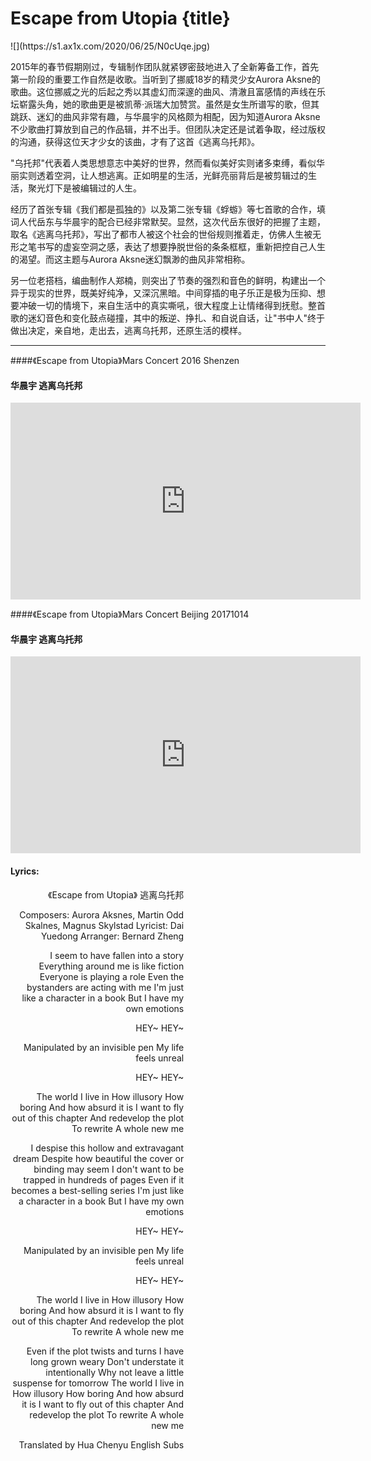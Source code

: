 # Escape from Utopia {title}
<div class="background" markdown="1">
![](https://s1.ax1x.com/2020/06/25/N0cUqe.jpg)
</div>

2015年的春节假期刚过，专辑制作团队就紧锣密鼓地进入了全新筹备工作，首先第一阶段的重要工作自然是收歌。当听到了挪威18岁的精灵少女Aurora Aksne的歌曲。这位挪威之光的后起之秀以其虚幻而深邃的曲风、清澈且富感情的声线在乐坛崭露头角，她的歌曲更是被凯蒂·派瑞大加赞赏。虽然是女生所谱写的歌，但其跳跃、迷幻的曲风非常有趣，与华晨宇的风格颇为相配，因为知道Aurora Aksne不少歌曲打算放到自己的作品辑，并不出手。但团队决定还是试着争取，经过版权的沟通，获得这位天才少女的该曲，才有了这首《逃离乌托邦》。

"乌托邦"代表着人类思想意志中美好的世界，然而看似美好实则诸多束缚，看似华丽实则透着空洞，让人想逃离。正如明星的生活，光鲜亮丽背后是被剪辑过的生活，聚光灯下是被编辑过的人生。

经历了首张专辑《我们都是孤独的》以及第二张专辑《蜉蝣》等七首歌的合作，填词人代岳东与华晨宇的配合已经非常默契。显然，这次代岳东很好的把握了主题，取名《逃离乌托邦》，写出了都市人被这个社会的世俗规则推着走，仿佛人生被无形之笔书写的虚妄空洞之感，表达了想要挣脱世俗的条条框框，重新把控自己人生的渴望。而这主题与Aurora Aksne迷幻飘渺的曲风非常相称。

另一位老搭档，编曲制作人郑楠，则突出了节奏的强烈和音色的鲜明，构建出一个异于现实的世界，既美好纯净，又深沉黑暗。中间穿插的电子乐正是极为压抑、想要冲破一切的情境下，来自生活中的真实嘶吼，很大程度上让情绪得到抚慰。整首歌的迷幻音色和变化鼓点碰撞，其中的叛逆、挣扎、和自说自话，让"书中人"终于做出决定，亲自地，走出去，逃离乌托邦，还原生活的模样。

---------------------------------

####《Escape from Utopia》Mars Concert 2016 Shenzen
#### 华晨宇 逃离乌托邦

<iframe width="560" height="315" src="https://www.youtube.com/embed/ASWLsWzLKC4" frameborder="0" allow="accelerometer; autoplay; encrypted-media; gyroscope; picture-in-picture" allowfullscreen></iframe>

####《Escape from Utopia》Mars Concert Beijing 20171014
#### 华晨宇 逃离乌托邦

<iframe width="560" height="315" src="https://www.youtube.com/embed/MgjLfFSzKuU" frameborder="0" allow="accelerometer; autoplay; encrypted-media; gyroscope; picture-in-picture" allowfullscreen></iframe>

#### Lyrics:
<div class="box">
<div class="lyrics" style="width: 55%; text-align: right">
《Escape from Utopia》
    逃离乌托邦

Composers: Aurora Aksnes, 
Martin Odd Skalnes, Magnus Skylstad
Lyricist: Dai Yuedong
Arranger: Bernard Zheng

I seem to have fallen into a story
Everything around me is like fiction
Everyone is playing a role
Even the bystanders are acting with me
I'm just like a character in a book
But I have my own emotions

HEY~
HEY~

Manipulated by an invisible pen
My life feels unreal

HEY~
HEY~

The world I live in
How illusory
How boring
And how absurd it is
I want to fly out of this chapter
And redevelop the plot
To rewrite
A whole new me

I despise this hollow and extravagant dream
Despite how beautiful the cover or binding may seem
I don't want to be trapped in hundreds of pages
Even if it becomes a best-selling series
I'm just like a character in a book
But I have my own emotions

HEY~
HEY~

Manipulated by an invisible pen
My life feels unreal

HEY~
HEY~

The world I live in
How illusory
How boring
And how absurd it is
I want to fly out of this chapter
And redevelop the plot
To rewrite
A whole new me

Even if the plot twists and turns
I have long grown weary
Don't understate it intentionally
Why not leave a little suspense for tomorrow
The world I live in
How illusory
How boring
And how absurd it is
I want to fly out of this chapter
And redevelop the plot
To rewrite
A whole new me

Translated by Hua Chenyu English Subs
</div>